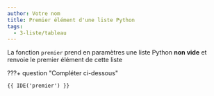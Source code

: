 ```yaml
---
author: Votre nom
title: Premier élément d'une liste Python
tags:
  - 3-liste/tableau
---
```


La fonction `premier` prend en paramètres une liste Python **non vide** et renvoie le premier élément de cette liste

???+ question "Compléter ci-dessous"

    {{ IDE('premier') }}
